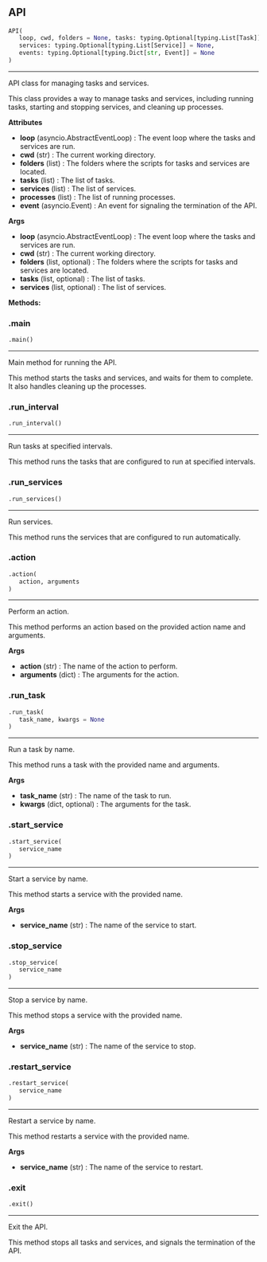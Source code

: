#


## API
```python 
API(
   loop, cwd, folders = None, tasks: typing.Optional[typing.List[Task]] = None,
   services: typing.Optional[typing.List[Service]] = None,
   events: typing.Optional[typing.Dict[str, Event]] = None
)
```


---
API class for managing tasks and services.

This class provides a way to manage tasks and services, including running tasks, starting and stopping services, and cleaning up processes.


**Attributes**

* **loop** (asyncio.AbstractEventLoop) : The event loop where the tasks and services are run.
* **cwd** (str) : The current working directory.
* **folders** (list) : The folders where the scripts for tasks and services are located.
* **tasks** (list) : The list of tasks.
* **services** (list) : The list of services.
* **processes** (list) : The list of running processes.
* **event** (asyncio.Event) : An event for signaling the termination of the API.


**Args**

* **loop** (asyncio.AbstractEventLoop) : The event loop where the tasks and services are run.
* **cwd** (str) : The current working directory.
* **folders** (list, optional) : The folders where the scripts for tasks and services are located.
* **tasks** (list, optional) : The list of tasks.
* **services** (list, optional) : The list of services.



**Methods:**


### .main
```python
.main()
```

---
Main method for running the API.

This method starts the tasks and services, and waits for them to complete. It also handles cleaning up the processes.

### .run_interval
```python
.run_interval()
```

---
Run tasks at specified intervals.

This method runs the tasks that are configured to run at specified intervals.

### .run_services
```python
.run_services()
```

---
Run services.

This method runs the services that are configured to run automatically.

### .action
```python
.action(
   action, arguments
)
```

---
Perform an action.

This method performs an action based on the provided action name and arguments.


**Args**

* **action** (str) : The name of the action to perform.
* **arguments** (dict) : The arguments for the action.


### .run_task
```python
.run_task(
   task_name, kwargs = None
)
```

---
Run a task by name.

This method runs a task with the provided name and arguments.


**Args**

* **task_name** (str) : The name of the task to run.
* **kwargs** (dict, optional) : The arguments for the task.


### .start_service
```python
.start_service(
   service_name
)
```

---
Start a service by name.

This method starts a service with the provided name.


**Args**

* **service_name** (str) : The name of the service to start.


### .stop_service
```python
.stop_service(
   service_name
)
```

---
Stop a service by name.

This method stops a service with the provided name.


**Args**

* **service_name** (str) : The name of the service to stop.


### .restart_service
```python
.restart_service(
   service_name
)
```

---
Restart a service by name.

This method restarts a service with the provided name.


**Args**

* **service_name** (str) : The name of the service to restart.


### .exit
```python
.exit()
```

---
Exit the API.

This method stops all tasks and services, and signals the termination of the API.
